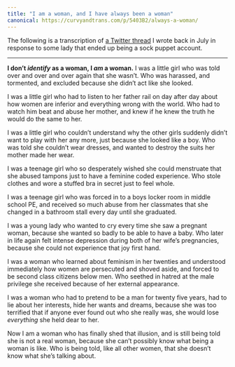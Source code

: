 ```yaml
---
title: "I am a woman, and I have always been a woman"
canonical: https://curvyandtrans.com/p/5403B2/always-a-woman/
---
```


The following is a transcription of [a Twitter thread](https://twitter.com/i/moments/1017795260368367616) I wrote back in July in response to some lady that ended up being a sock puppet account.

---

**I don’t _identify_ as a woman, I _am_ a woman.** I was a little girl who was told over and over and over again that she wasn’t. Who was harassed, and tormented, and excluded because she didn’t act like she looked.

I was a little girl who had to listen to her father rail on day after day about how women are inferior and everything wrong with the world. Who had to watch him beat and abuse her mother, and knew if he knew the truth he would do the same to her.

I was a little girl who couldn’t understand why the other girls suddenly didn’t want to play with her any more, just because she looked like a boy. Who was told she couldn’t wear dresses, and wanted to destroy the suits her mother made her wear.

I was a teenage girl who so desperately wished she could menstruate that she abused tampons just to have a feminine coded experience. Who stole clothes and wore a stuffed bra in secret just to feel whole.

I was a teenage girl who was forced in to a boys locker room in middle school PE, and received so much abuse from her classmates that she changed in a bathroom stall every day until she graduated.

I was a young lady who wanted to cry every time she saw a pregnant woman, because she wanted so badly to be able to have a baby. Who later in life again felt intense depression during both of her wife’s pregnancies, because she could not experience that joy first hand.

I was a woman who learned about feminism in her twenties and understood immediately how women are persecuted and shoved aside, and forced to be second class citizens below men. Who seethed in hatred at the male privilege she received because of her external appearance.

I was a woman who had to pretend to be a man for twenty five years, had to lie about her interests, hide her wants and dreams, because she was too terrified that if anyone ever found out who she really was, she would lose _everything_ she held dear to her.

Now I am a woman who has finally shed that illusion, and is still being told she is not a real woman, because she can’t possibly know what being a woman is like. Who is being told, like all other women, that she doesn’t know what she’s talking about.
